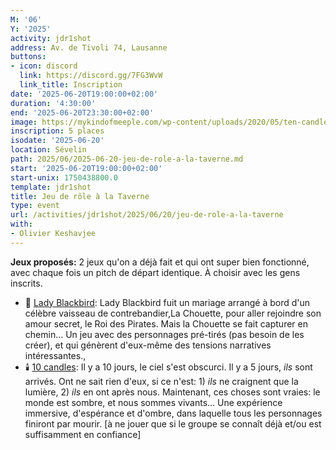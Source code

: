 ```yaml
---
M: '06'
Y: '2025'
activity: jdr1shot
address: Av. de Tivoli 74, Lausanne
buttons:
- icon: discord
  link: https://discord.gg/7FG3WvW
  link_title: Inscription
date: '2025-06-20T19:00:00+02:00'
duration: '4:30:00'
end: '2025-06-20T23:30:00+02:00'
image: https://mykindofmeeple.com/wp-content/uploads/2020/05/ten-candles-bowl-sideways-10052020.jpg.webp
inscription: 5 places
isodate: '2025-06-20'
location: Sévelin
path: 2025/06/2025-06-20-jeu-de-role-a-la-taverne.md
start: '2025-06-20T19:00:00+02:00'
start-unix: 1750438800.0
template: jdr1shot
title: Jeu de rôle à la Taverne
type: event
url: /activities/jdr1shot/2025/06/20/jeu-de-role-a-la-taverne
with:
- Olivier Keshavjee
---
```

**Jeux proposés:** 2 jeux qu'on a déjà fait et qui ont super bien fonctionné, avec chaque fois un pitch de départ identique. À choisir avec les gens inscrits.
* 🦉 <u>Lady Blackbird</u>: Lady Blackbird fuit un mariage arrangé à bord d'un célèbre vaisseau de contrebandier,La Chouette, pour aller rejoindre son amour secret, le Roi des Pirates. Mais la Chouette se fait capturer en chemin... Un jeu avec des personnages pré-tirés (pas besoin de les créer), et qui génèrent d'eux-même des tensions narratives intéressantes.,
* 🕯️ <u>10 candles</u>: Il y a 10 jours, le ciel s'est obscurci. Il y a 5 jours, *ils* sont arrivés. Ont ne sait rien d'eux, si ce n'est: 1) *ils* ne craignent que la lumière, 2) *ils* en ont après nous. Maintenant, ces choses sont vraies: le monde est sombre, et nous sommes vivants… Une expérience immersive, d'espérance et d'ombre, dans laquelle tous les personnages finiront par mourir. [à ne jouer que si le groupe se connaît déjà et/ou est suffisamment en confiance]